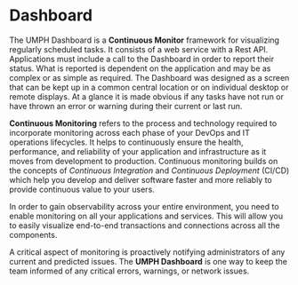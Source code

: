 
# Dashboard
The UMPH Dashboard is a **Continuous Monitor** framework for visualizing regularly scheduled tasks. It consists of a web service with a Rest API. Applications must include a call to the Dashboard in order to report their status. What is reported is dependent on the application and may be as complex or as simple as required. The Dashboard was designed as a screen that can be kept up in a common central location or on individual desktop or remote displays. At a glance it is made obvious if any tasks have not run or have thrown an error or warning during their current or last run.

**Continuous Monitoring** refers to the process and technology required to incorporate monitoring across each phase of your DevOps and IT operations lifecycles. It helps to continuously ensure the health, performance, and reliability of your application and infrastructure as it moves from development to production. Continuous monitoring builds on the concepts of *Continuous Integration* and *Continuous Deployment* (CI/CD) which help you develop and deliver software faster and more reliably to provide continuous value to your users.
   
In order to gain observability across your entire environment, you need to enable monitoring on all your applications and services. This will allow you to easily visualize end-to-end transactions and connections across all the components.

A critical aspect of monitoring is proactively notifying administrators of any current and predicted issues. The **UMPH Dashboard** is one way to keep the team informed of any critical errors, warnings, or network issues.
